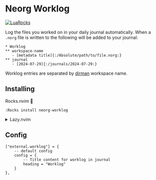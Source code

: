 # Neorg Worklog
[![LuaRocks](https://img.shields.io/luarocks/v/bottd/neorg-worklog?logo=lua&color=purple)](https://luarocks.org/modules/bottd/neorg-worklog)

Log the files you worked on in your daily journal automatically. When a `.norg` file is written to the following will be added to your journal:

```norg
* Worklog
** workspace-name
   - [metadata title]{:/Absolute/path/to/file.norg:}
** journal
   - [2024-07-29]{:/journals/2024-07-29:}
```

Worklog entries are separated by [dirman](https://github.com/nvim-neorg/neorg/wiki/Dirman) workspace name.

## Installing

Rocks.nvim 🗿

`:Rocks install neorg-worklog`

<details>
  <summary>Lazy.nvim</summary>

```lua
-- neorg.lua
{
    "nvim-neorg/neorg",
    lazy = false,
    version = "*",
    config = true,
    dependencies = {
        { "bottd/neorg-worklog" }
    }
}
```
</details>

## Config

```
["external.worklog"] = {
    -- default config
    config = {
        -- Title content for worklog in journal
        heading = "Worklog"
    }
},
```
